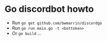 # Go discordbot howto
* Run `go get github.com/bwmarrin/discordgo`
* Run `go run main.go -t <bottoken>`
* Or `go build` ...